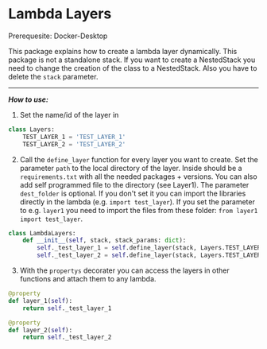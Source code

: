 <h1>Lambda Layers</h1>

Prerequesite: Docker-Desktop

This package explains how to create a lambda layer dynamically.
This package is not a standalone stack. If you want to create a NestedStack you need to change the creation of the class to a NestedStack.
Also you have to delete the `stack` parameter.

<hr>

***How to use:***
1. Set the name/id of the layer in 
```py
class Layers:
    TEST_LAYER_1 = 'TEST_LAYER_1'
    TEST_LAYER_2 = 'TEST_LAYER_2'
``` 
2. Call the ```define_layer``` function for every layer you want to create. Set the parameter `path` to the local directory of the layer. Inside should be a `requirements.txt` with all the needed packages + versions.
You can also add self programmed file to the directory (see Layer1). The parameter `dest_folder` is optional. If you don't set it you can import the libraries directly in the lambda (e.g. `import test_layer`).
If you set the parameter to e.g. `layer1` you need to import the files from these folder: `from layer1 import test_layer`.
```py
class LambdaLayers:
    def __init__(self, stack, stack_params: dict):
        self._test_layer_1 = self.define_layer(stack, Layers.TEST_LAYER_1, 'LambdaLayer/Layer1', 'hertha_commons')
        self._test_layer_2 = self.define_layer(stack, Layers.TEST_LAYER_2, 'LambdaLayer/Layer2')
```
3. With the `propertys` decorater you can access the layers in other functions and attach them to any lambda.
```py
@property
def layer_1(self):
    return self._test_layer_1

@property
def layer_2(self):
    return self._test_layer_2
```